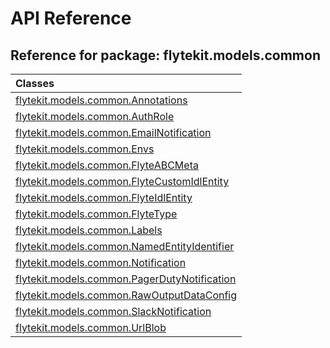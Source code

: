 # API Reference

## Reference for package: flytekit.models.common

| Classes  |
| :------------- |
| [flytekit.models.common.Annotations](flytekit_models_common_annotations) |
| [flytekit.models.common.AuthRole](flytekit_models_common_authrole) |
| [flytekit.models.common.EmailNotification](flytekit_models_common_emailnotification) |
| [flytekit.models.common.Envs](flytekit_models_common_envs) |
| [flytekit.models.common.FlyteABCMeta](flytekit_models_common_flyteabcmeta) |
| [flytekit.models.common.FlyteCustomIdlEntity](flytekit_models_common_flytecustomidlentity) |
| [flytekit.models.common.FlyteIdlEntity](flytekit_models_common_flyteidlentity) |
| [flytekit.models.common.FlyteType](flytekit_models_common_flytetype) |
| [flytekit.models.common.Labels](flytekit_models_common_labels) |
| [flytekit.models.common.NamedEntityIdentifier](flytekit_models_common_namedentityidentifier) |
| [flytekit.models.common.Notification](flytekit_models_common_notification) |
| [flytekit.models.common.PagerDutyNotification](flytekit_models_common_pagerdutynotification) |
| [flytekit.models.common.RawOutputDataConfig](flytekit_models_common_rawoutputdataconfig) |
| [flytekit.models.common.SlackNotification](flytekit_models_common_slacknotification) |
| [flytekit.models.common.UrlBlob](flytekit_models_common_urlblob) |
